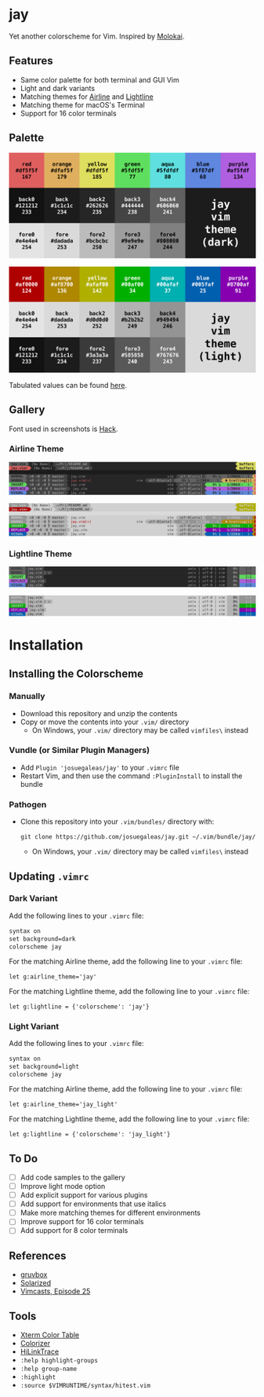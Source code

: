 # jay
Yet another colorscheme for Vim. Inspired by [Molokai](https://github.com/tomasr/molokai).

## Features
- Same color palette for both terminal and GUI Vim
- Light and dark variants
- Matching themes for [Airline](https://github.com/vim-airline/vim-airline) and [Lightline](https://github.com/itchyny/lightline.vim)
- Matching theme for macOS's Terminal
- Support for 16 color terminals

## Palette
![Palette (Dark)](./images/palette_Dark.png?raw=true)

![Palette (Light)](./images/palette_Light.png?raw=true)

Tabulated values can be found [here](./palette.md).

## Gallery
Font used in screenshots is [Hack](https://github.com/chrissimpkins/Hack).
### Airline Theme
![Airline](./images/statusline_Airline_Dark.png?raw=true)

![Airline](./images/statusline_Airline_Light.png?raw=true)

### Lightline Theme
![Lightline](./images/statusline_Lightline_Dark.png?raw=true)

![Lightline](./images/statusline_Lightline_Light.png?raw=true)

# Installation
## Installing the Colorscheme
### Manually
- Download this repository and unzip the contents
- Copy or move the contents into your `.vim/` directory
	- On Windows, your `.vim/` directory may be called `vimfiles\` instead

### Vundle (or Similar Plugin Managers)
- Add `Plugin 'josuegaleas/jay'` to your `.vimrc` file
- Restart Vim, and then use the command `:PluginInstall` to install the bundle

### Pathogen
- Clone this repository into your `.vim/bundles/` directory with:

	```
	git clone https://github.com/josuegaleas/jay.git ~/.vim/bundle/jay/
	```
	- On Windows, your `.vim/` directory may be called `vimfiles\` instead

## Updating `.vimrc`
### Dark Variant
Add the following lines to your `.vimrc` file:
```
syntax on
set background=dark
colorscheme jay
```
For the matching Airline theme, add the following line to your `.vimrc` file:
```
let g:airline_theme='jay'
```
For the matching Lightline theme, add the following line to your `.vimrc` file:
```
let g:lightline = {'colorscheme': 'jay'}
```

### Light Variant
Add the following lines to your `.vimrc` file:
```
syntax on
set background=light
colorscheme jay
```
For the matching Airline theme, add the following line to your `.vimrc` file:
```
let g:airline_theme='jay_light'
```
For the matching Lightline theme, add the following line to your `.vimrc` file:
```
let g:lightline = {'colorscheme': 'jay_light'}
```

## To Do
- [ ] Add code samples to the gallery
- [ ] Improve light mode option
- [ ] Add explicit support for various plugins
- [ ] Add support for environments that use italics
- [ ] Make more matching themes for different environments
- [ ] Improve support for 16 color terminals
- [ ] Add support for 8 color terminals

## References
- [gruvbox](https://github.com/morhetz/gruvbox)
- [Solarized](https://github.com/altercation/vim-colors-solarized)
- [Vimcasts, Episode 25](http://vimcasts.org/episodes/creating-colorschemes-for-vim/)

## Tools
- [Xterm Color Table](https://github.com/guns/xterm-color-table.vim)
- [Colorizer](https://github.com/chrisbra/Colorizer)
- [HiLinkTrace](https://github.com/gerw/vim-HiLinkTrace)
- `:help highlight-groups`
- `:help group-name`
- `:highlight`
- `:source $VIMRUNTIME/syntax/hitest.vim`
